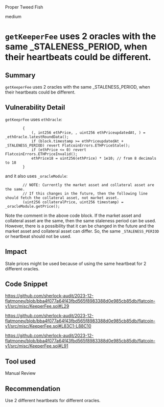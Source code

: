 Proper Tweed Fish

medium

# `getKeeperFee` uses 2 oracles with the same _STALENESS_PERIOD, when their heartbeats could be different.

## Summary
`getKeeperFee` uses 2 oracles with the same _STALENESS_PERIOD, when their heartbeats could be different.

## Vulnerability Detail
`getKeeprFee` uses `ethOracle`:

```solidity
        {
            (, int256 ethPrice, , uint256 ethPriceupdatedAt, ) = _ethOracle.latestRoundData();
            if (block.timestamp >= ethPriceupdatedAt + _STALENESS_PERIOD) revert FlatcoinErrors.ETHPriceStale();
            if (ethPrice <= 0) revert FlatcoinErrors.ETHPriceInvalid();
            ethPrice18 = uint256(ethPrice) * 1e10; // from 8 decimals to 18
        }
```
and it also uses `_oracleModule`:

```solidity
        // NOTE: Currently the market asset and collateral asset are the same.
        // If this changes in the future, then the following line should fetch the collateral asset, not market asset.
        (uint256 collateralPrice, uint256 timestamp) = _oracleModule.getPrice();
```      

Note the comment in the above code block. If the market asset and collateral asset are the same, then the same staleness period can be used. However, there is a possibility that it can be changed in the future and the market asset and collateral asset can differ. So, the same `_STALENESS_PERIOD` or heartbeat should not be used. 

## Impact
Stale prices might be used because of using the same heartbeat for 2 different oracles.

## Code Snippet
https://github.com/sherlock-audit/2023-12-flatmoney/blob/bba4f077a64f43fbd565f8983388d0e985cb85db/flatcoin-v1/src/misc/KeeperFee.sol#L29

https://github.com/sherlock-audit/2023-12-flatmoney/blob/bba4f077a64f43fbd565f8983388d0e985cb85db/flatcoin-v1/src/misc/KeeperFee.sol#L83C1-L88C10

https://github.com/sherlock-audit/2023-12-flatmoney/blob/bba4f077a64f43fbd565f8983388d0e985cb85db/flatcoin-v1/src/misc/KeeperFee.sol#L91

## Tool used

Manual Review

## Recommendation
Use 2 different heartbeats for different oracles.

